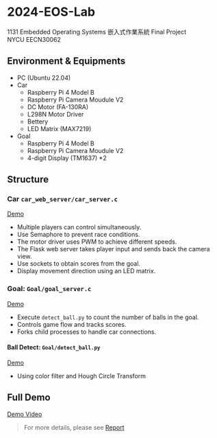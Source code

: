 # 2024-EOS-Lab
1131 Embedded Operating Systems 嵌入式作業系統 Final Project  
NYCU EECN30062

## Environment & Equipments
* PC (Ubuntu 22.04)
* Car 
    * Raspberry Pi 4 Model B
    * Raspberry Pi Camera Moudule V2
    * DC Motor (FA-130RA)
    * L298N Motor Driver
    * Bettery
    * LED Matrix (MAX7219)
* Goal
    * Raspberry Pi 4 Model B
    * Raspberry Pi Camera Moudule V2
    * 4-digit Display (TM1637) *2

## Structure
### Car `car_web_server/car_server.c`
[Demo](https://youtu.be/TJ8jm6rcYDU)  
* Multiple players can control simultaneously.
* Use Semaphore to prevent race conditions.
* The motor driver uses PWM to achieve different speeds.
* The Flask web server takes player input and sends back the camera view.
* Use sockets to obtain scores from the goal.
* Display movement direction using an LED matrix.
### Goal: `Goal/goal_server.c`  
[Demo](https://youtu.be/c0X0LgzIEgA)  
* Execute `detect_ball.py` to count the number of balls in the goal.
* Controls game flow and tracks scores.
* Forks child processes to handle car connections.
#### Ball Detect: `Goal/detect_ball.py`
[Demo](https://youtu.be/OWKXxmOcbDw)
* Using color filter and Hough Circle Transform  
## Full Demo
[Demo Video](https://youtu.be/pdQKvCO1ucs)

> For more details, please see [Report](/ppt/EOS_Final.pdf)
